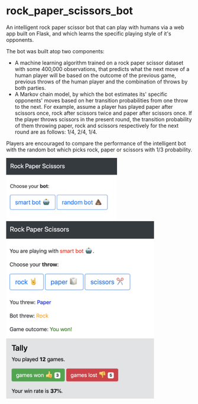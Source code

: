 # rock_paper_scissors_bot
An intelligent rock paper scissor bot that can play with humans via a web app built on Flask, and which learns the specific playing style of it's opponents.

The bot was built atop two components:
- A machine learning algorithm trained on a rock paper scissor dataset with some 400,000 observations, that predicts what the next move of a human player will be based on the outcome of the previous game, previous throws of the human player and the combination of throws by both parties.
- A Markov chain model, by which the bot estimates its' specific opponents' moves based on her transition probabilities from one throw to the next. For example, assume a player has played paper after scissors once, rock after scissors twice and paper after scissors once. If the player throws scissors in the present round, the transition probability of them throwing paper, rock and scissors respectively for the next round are as follows: 1/4, 2/4, 1/4. 

Players are encouraged to compare the performance of the intelligent bot with the random bot which picks rock, paper or scissors with 1/3 probability.

<img src="demo_1.png" alt="dt" width="300"/>
<img src="demo_2.png" alt="dt" width="400"/>

